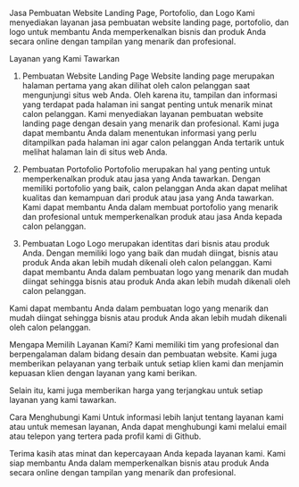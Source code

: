 Jasa Pembuatan Website Landing Page, Portofolio, dan Logo
Kami menyediakan layanan jasa pembuatan website landing page, portofolio, dan logo untuk membantu Anda memperkenalkan bisnis dan produk Anda secara online dengan tampilan yang menarik dan profesional.

Layanan yang Kami Tawarkan
1. Pembuatan Website Landing Page
Website landing page merupakan halaman pertama yang akan dilihat oleh calon pelanggan saat mengunjungi situs web Anda. Oleh karena itu, tampilan dan informasi yang terdapat pada halaman ini sangat penting untuk menarik minat calon pelanggan. Kami menyediakan layanan pembuatan website landing page dengan desain yang menarik dan profesional. Kami juga dapat membantu Anda dalam menentukan informasi yang perlu ditampilkan pada halaman ini agar calon pelanggan Anda tertarik untuk melihat halaman lain di situs web Anda.

2. Pembuatan Portofolio
Portofolio merupakan hal yang penting untuk memperkenalkan produk atau jasa yang Anda tawarkan. Dengan memiliki portofolio yang baik, calon pelanggan Anda akan dapat melihat kualitas dan kemampuan dari produk atau jasa yang Anda tawarkan. Kami dapat membantu Anda dalam membuat portofolio yang menarik dan profesional untuk memperkenalkan produk atau jasa Anda kepada calon pelanggan.

3. Pembuatan Logo
Logo merupakan identitas dari bisnis atau produk Anda. Dengan memiliki logo yang baik dan mudah diingat, bisnis atau produk Anda akan lebih mudah dikenali oleh calon pelanggan. Kami dapat membantu Anda dalam pembuatan logo yang menarik dan mudah diingat sehingga bisnis atau produk Anda akan lebih mudah dikenali oleh calon pelanggan.

Kami dapat membantu Anda dalam pembuatan logo yang menarik dan mudah diingat sehingga bisnis atau produk Anda akan lebih mudah dikenali oleh calon pelanggan.

Mengapa Memilih Layanan Kami?
Kami memiliki tim yang profesional dan berpengalaman dalam bidang desain dan pembuatan website. Kami juga memberikan pelayanan yang terbaik untuk setiap klien kami dan menjamin kepuasan klien dengan layanan yang kami berikan.

Selain itu, kami juga memberikan harga yang terjangkau untuk setiap layanan yang kami tawarkan.

Cara Menghubungi Kami
Untuk informasi lebih lanjut tentang layanan kami atau untuk memesan layanan, Anda dapat menghubungi kami melalui email atau telepon yang tertera pada profil kami di Github.

Terima kasih atas minat dan kepercayaan Anda kepada layanan kami. Kami siap membantu Anda dalam memperkenalkan bisnis atau produk Anda secara online dengan tampilan yang menarik dan profesional.

